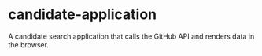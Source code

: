 # candidate-application
A candidate search application that calls the GitHub API and renders data in the browser.
